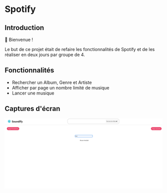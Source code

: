 # Spotify

## Introduction

👋 Bienvenue !

Le but de ce projet était de refaire les fonctionnalités de Spotify et de les réaliser en deux jours par groupe de 4.

## Fonctionnalités

- Rechercher un Album, Genre et Artiste
- Afficher par page un nombre limité de musique 
- Lancer une musique 

## Captures d'écran

![Capture d'écran](readmefile/screen.png)
